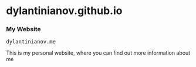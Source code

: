 # dylantinianov.github.io
### My Website
<pre>dylantinianov.me</pre>

This is my personal website, where you can find out more information about me

